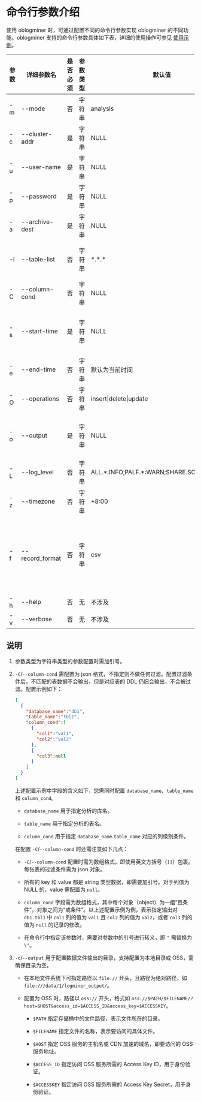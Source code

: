 # 命令行参数介绍

使用 oblogminer 时，可通过配置不同的命令行参数实现 oblogminer 的不同功能。oblogminer 支持的命令行参数具体如下表，详细的使用操作可参见 [使用示例](400.oblogminer-usage-examples.md)。

| 参数  | 详细参数名        | 是否必须 | 参数类型 | 默认值    | 含义 |
|-------|------------------|---------|---------|----------|-----|
| -m    | --mode           | 否      | 字符串   | analysis | 默认为分析模式，当前仅支持分析模式。 |
| -c    | --cluster-addr   | 是      | 字符串   | NULL     | 集群地址，格式为 `ip:port`，多个地址则使用 `|` 分隔，如 `ip1:mysql_port1|ip2:mysql_port2|ip3:mysql_port3`。集群地址可通过查询 `DBA_OB_ACCESS_POINT` 视图获取，具体命令为 `SELECT CONCAT(SVR_IP, ':', SQL_PORT) FROM DBA_OB_ACCESS_POINT;`。 |
| -u    | --user-name           | 是      | 字符串   | NULL     | 租户用户名，格式为 `user@tenant`。 |
| -p    | --password       | 是      | 字符串   | NULL     | 租户用户密码，必须指定且不允许为空密码。 |
| -a    | --archive-dest   | 是      | 字符串   | NULL     | 归档日志路径，不可与 `-c`、`-u`、`-p` 参数同时指定。配置 `-c`、`-u`、`-p` 参数时，信息会从在线日志中读取，配置 `-a` 参数时数据会从归档日志中读取。 |
| -l    | --table-list     | 否      | 字符串   | \*.\*.\*    | 指定分析的库表名，格式与 obcdc 中的 `tb_white_list` 相同，即租户名.库名.表名（例如 tenant.db1.tb1\|tenant.db2.*），其中租户名必须与 `-u`/`--user-name` 中指定的租户名或归档日志所属租户相同。 |
| -C    | --column-cond    | 否      | 字符串   | NULL     | 支持以 json 来精确指定分析的列过滤条件，详细介绍可参见下文 [说明](#说明)。 |
| -s    | --start-time     | 是      | 字符串   | NULL     | 指定 oblogminer 分析的日志的开始时间。需配置为 datatime 格式或微秒时间戳格式，如 `2024-01-09 16:23:00` 或 `1706164790844000`。开始时间需满足 obcdc 的要求，过早的开始时间会导致 oblogminer 启动失败。具体限制可参见 [obcdc 常见问题](../../300.data-integrate/400.cdc/200.obcdc/300.faq-of-obcdc.md)。 |
| -e    | --end-time       | 否      | 字符串   | 默认为当前时间 | 指定 oblogminer 分析的日志的结束时间。需配置为 datatime 格式或微秒时间戳格式，如 `2024-01-09 16:23:00` 或 `1706164790844000`。 |
| -O    | --operations      | 否      | 字符串   | insert\|delete\|update | 指定输出的 DML 操作类型，取值范围为 {'insert', 'delete','update'} 的组合，通过 `|` 来连接。默认全部输出。|
| -o    | --output         | 是      | 字符串   | NULL     | 数据文件输出的目录。支持本地目录或 OSS，本地目录需为绝对路径，格式如：`file:///output/` 或 `oss://$PATH/$FILENAME/?host=$HOST&access_id=$ACCESS_ID&access_key=$ACCESSKEY`。详细介绍可参见下文 [说明](#说明)。 |
| -L    | --log_level      | 否      | 字符串   | ALL.\*:INFO;PALF.\*:WARN;SHARE.SCHEMA:WARN | oblogminer 运行时日志级别，OceanBase 数据库支持的日志级别可参见 [日志级别](../../../../600.manage/800.logging/200.log-level.md)。 |
| -z    | --timezone       | 否      | 字符串   | +8:00    | 指定时区。 |
| -f    | --record_format  | 否      | 字符串   | csv      | 记录存储格式，默认为 CSV 格式。可配置为：<ul><li>CSV：文件后缀为 <code>.csv</code>，会记录全部字段。</li><li>JSON：文件后缀为 <code>.json</code>，会记录全部字段。</li><li>REDO_ONLY：文件后缀为 <code>.sql</code>，仅输出 SQL_REDO 结果。</li><li>UNDO_ONLY：文件后缀为 <code>.sql</code>，仅输出 SQL_UNDO 结果。</li></ul> |
| -h    | --help           | 否      | 无       | 不涉及   | 输出 help 信息。 |
| -v    | --verbose        | 否      | 无       | 不涉及   | 控制是否在命令行中输出详细信息，会展示更多命令行日志。 |

## 说明

1. 参数类型为字符串类型的参数配置时需加引号。

2. `-C`/`--column-cond` 需配置为 json 格式，不指定则不做任何过滤。配置过滤条件后，不匹配的表数据不会输出，但是对应表的 DDL 仍旧会输出，不会被过滤。配置示例如下：

   ```json
   [
     {
       "database_name":"db1",
       "table_name":"tbl1",
       "column_cond":[
         {
           "col1":"val1",
           "col2":"val2"
         },
         {
           "col3":null
         }
       ]
     }
   ]
   ```

   上述配置示例中字段的含义如下，您需同时配置 `database_name`、`table_name` 和 `column_cond`。

   * `database_name` 用于指定分析的库名。

   * `table_name` 用于指定分析的表名。

   * `column_cond` 用于指定 `database_name`.`table_name` 对应的列级别条件。

   在配置 `-C`/`--column-cond` 时还需注意如下几点：

   * `-C`/`--column-cond` 配置时需为数组格式，即使用英文方括号（`[]`）包裹。每张表的过滤条件需为 json 对象。

   * 所有的 key 和 value 都是 string 类型数据，即需要加引号。对于列值为 NULL 的，value 需配置为 `null`。

   * `column_cond` 字段需为数组格式，其中每个对象（object）为一组“且条件”，对象之间为“或条件”。以上述配置示例为例，表示指定输出对 `db1.tbl1` 中 `col1` 列的值为 `val1` 且 `col2` 列的值为 `val2`，或者 `col3` 列的值为 `null` 的记录的修改。

   * 在命令行中指定该参数时，需要对参数中的引号进行转义，即 `"` 需替换为 `\"`。

3. `-o`/`--output` 用于配置数据文件输出的目录，支持配置为本地目录或 OSS，需确保目录为空。

   * 在本地文件系统下可指定路径以 `file://` 开头，且路径为绝对路径，如 `file:///data/1/logminer_output/`。

   * 配置为 OSS 时，路径以 `oss://` 开头，格式如 `oss://$PATH/$FILENAME/?host=$HOST&access_id=$ACCESS_ID&access_key=$ACCESSKEY`。

     * `$PATH` 指定存储桶中的文件路径，表示文件所在的目录。

     * `$FILENAME` 指定文件的名称，表示要访问的具体文件。

     * `$HOST` 指定 OSS 服务的主机名或 CDN 加速的域名，即要访问的 OSS 服务地址。

     * `$ACCESS_ID` 指定访问 OSS 服务所需的 Access Key ID，用于身份验证。

     * `$ACCESSKEY` 指定访问 OSS 服务所需的 Access Key Secret，用于身份验证。

